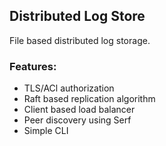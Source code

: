 ## Distributed Log Store
File based distributed log storage.
### Features:
- TLS/ACl authorization
- Raft based replication algorithm
-  Client based load balancer
-  Peer discovery using Serf
-  Simple CLI 
